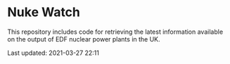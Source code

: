 # Nuke Watch

This repository includes code for retrieving the latest information available on the output of EDF nuclear power plants in the UK.

Last updated: 2021-03-27 22:11